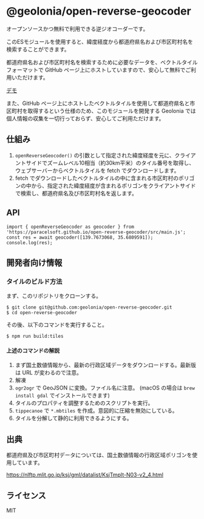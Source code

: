 # @geolonia/open-reverse-geocoder

オープンソースかつ無料で利用できる逆ジオコーダーです。

このESモジュールを使用すると、緯度経度から都道府県名および市区町村名を検索することができます。

都道府県名および市区町村名を検索するために必要なデータを、ベクトルタイルフォーマットで GitHub ページ上にホストしていますので、安心して無料でご利用いただけます。

[デモ](https://codepen.io/geolonia/pen/oNZLPQP)

また、GitHub ページ上にホストしたベクトルタイルを使用して都道府県名と市区町村を取得するという仕様のため、このモジュールを開発する Geolonia では個人情報の収集を一切行っておらず、安心してご利用ただけます。

## 仕組み

1. `openReverseGeocoder()` の引数として指定された緯度経度を元に、クライアントサイドでズームレベル10相当（約30km平米）のタイル番号を取得し、ウェブサーバーからベクトルタイルを fetch でダウンロードします。
2. fetch でダウンロードしたベクトルタイルの中に含まれる市区町村のポリゴンの中から、指定された緯度経度が含まれるポリゴンをクライアントサイドで検索し、都道府県名及び市区町村名を返します。

## API

```
import { openReverseGeocoder as geocoder } from 'https://paracelsoft.github.io/open-reverse-geocoder/src/main.js';
const res = await geocoder([139.7673068, 35.6809591]);
console.log(res);
```

## 開発者向け情報

### タイルのビルド方法

まず、このリポジトリをクローンする。

```
$ git clone git@github.com:geolonia/open-reverse-geocoder.git
$ cd open-reverse-geocoder
```

その後、以下のコマンドを実行すること。

```
$ npm run build:tiles
```

#### 上述のコマンドの解説

1. まず国土数値情報から、最新の行政区域データをダウンロードする。最新版は URL が変わるので注意。
2. 解凍
3. `ogr2ogr` で GeoJSON に変換。ファイル名に注意。 (macOS の場合は `brew install gdal` でインストールできます)
4. タイルのプロパティを調整するためのスクリプトを実行。
5. `tippecanoe` で `*.mbtiles` を作成。意図的に圧縮を無効にしている。
6. タイルを分解して静的に利用できるようにする。

## 出典

都道府県及び市区町村データについては、国土数値情報の行政区域ポリゴンを使用しています。

https://nlftp.mlit.go.jp/ksj/gml/datalist/KsjTmplt-N03-v2_4.html

## ライセンス

MIT
